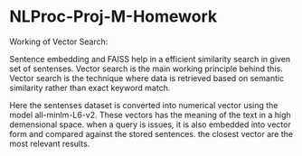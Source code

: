 # NLProc-Proj-M-Homework

Working of Vector Search:

Sentence embedding and FAISS help in a efficient similarity search in given set of sentenses. 
Vector search is the main working principle behind this.
Vector search is the technique where data is retrieved based on semantic similarity rather than exact keyword match.

Here the sentenses dataset is converted into numerical vector using the model all-minlm-L6-v2.
These vectors has the meaning of the text in a high demensional space.
when a query is issues, it is also embedded into vector form and compared against the stored sentences.
the closest vector are the most relevant results.




